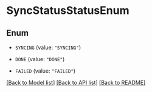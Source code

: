 # SyncStatusStatusEnum

## Enum


* `SYNCING` (value: `"SYNCING"`)

* `DONE` (value: `"DONE"`)

* `FAILED` (value: `"FAILED"`)


[[Back to Model list]](../README.md#documentation-for-models) [[Back to API list]](../README.md#documentation-for-api-endpoints) [[Back to README]](../README.md)


